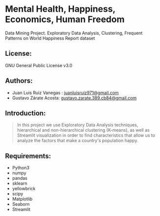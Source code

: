 # Mental Health, Happiness, Economics, Human Freedom
Data Mining Project. Exploratory Data Analysis, Clustering, Frequent Patterns on World Happiness Report dataset

## License: 
GNU General Public License v3.0
## Authors: 
- Juan Luis Ruiz Vanegas : juanluisruiz971@gmail.com
- Gustavo Zárate Acosta: gustavo.zarate.389.cb84@gmail.com

## Introduction: 
> In this project we use Exploratory Data Analysis techniques, hierarchical and non-hierarchical clustering (K-means), as well as Streamlit visualization in order to find characteristics that allow us to analyze the factors that make a country's population happy.
## Requirements:
* Python3
* numpy 
* pandas
* sklearn
* yellowbrick
* scipy
* Matplotlib
* Seaborn
* Streamlit